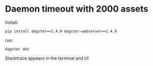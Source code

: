 # Daemon timeout with 2000 assets

Install:

    pip install dagster==1.4.9 dagster-webserver==1.4.9

run:

    dagster dev

Stacktrace appears in the terminal and UI